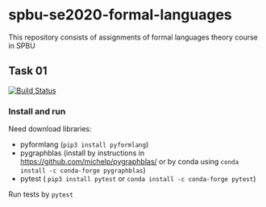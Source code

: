 # spbu-se2020-formal-languages
This repository consists of assignments of formal languages theory course in SPBU

## Task 01 
[![Build Status](https://travis-ci.com/KanashinDmitry/spbu-se2020-formal-languages.svg?branch=Task01)](https://travis-ci.com/KanashinDmitry/spbu-se2020-formal-languages)
### Install and run
Need download libraries:
 - pyformlang (```pip3 install pyformlang```)
 - pygraphblas (install by instructions in https://github.com/michelp/pygraphblas/ or by conda using ```conda install -c conda-forge pygraphblas```) 
 - pytest ( ```pip3 install pytest``` or ```conda install -c conda-forge pytest```)

Run tests by ```pytest```
